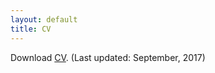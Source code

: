 ```yaml
---
layout: default
title: CV
---
```


Download [CV](https://drive.google.com/file/d/0B5oIYsrDXDoXY1puZEE3RWdNXzA/view?usp=sharing). (Last updated: September, 2017)
